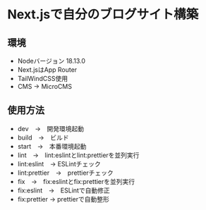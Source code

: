 # Next.jsで自分のブログサイト構築

## 環境
- Nodeバージョン 18.13.0
- Next.jsはApp Router
- TailWindCSS使用
- CMS → MicroCMS

## 使用方法
- dev　→　開発環境起動
- build　→　ビルド
- start　→　本番環境起動
- lint　→　lint:eslintとlint:prettierを並列実行
- lint:eslint　→  ESLintチェック
- lint:prettier　→　prettierチェック
- fix　→　fix:eslintとfix:prettierを並列実行
- fix:eslint　→　ESLintで自動修正
- fix:prettier → prettierで自動整形